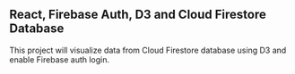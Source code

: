 
## React, Firebase Auth, D3 and Cloud Firestore Database

This project will visualize data from Cloud Firestore database using D3 and enable Firebase auth login.
